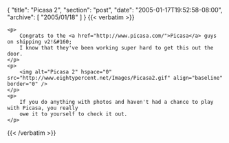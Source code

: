 {
  "title": "Picasa 2",
  "section": "post",
  "date": "2005-01-17T19:52:58-08:00",
  "archive": [
    "2005/01/18"
  ]
}
{{< verbatim >}}

    <p>
        Congrats to the <a href="http://www.picasa.com/">Picasa</a> guys on shipping v2!&#160;
        I know that they've been working super hard to get this out the door.
    </p>
    <p>
        <img alt="Picasa 2" hspace="0" src="http://www.eightypercent.net/Images/Picasa2.gif" align="baseline" border="0" />
    </p>
    <p>
        If you do anything with photos and haven't had a chance to play with Picasa, you really
        owe it to yourself to check it out.
    </p>

{{< /verbatim >}}
